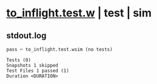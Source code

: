 # [to_inflight.test.w](../../../../../tests/valid/to_inflight.test.w) | test | sim

## stdout.log
```log
pass ─ to_inflight.test.wsim (no tests)

Tests (0)
Snapshots 1 skipped
Test Files 1 passed (1)
Duration <DURATION>
```

